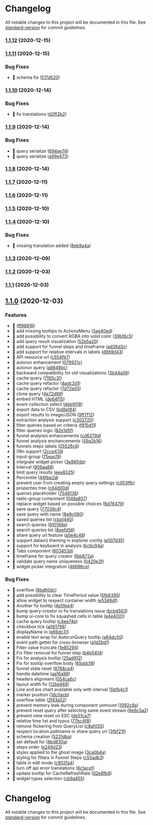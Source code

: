 # Changelog

All notable changes to this project will be documented in this file. See [standard-version](https://github.com/conventional-changelog/standard-version) for commit guidelines.

### [1.1.12](https://github.com/keen/explorer/compare/v1.1.11...v1.1.12) (2020-12-15)

### [1.1.11](https://github.com/keen/explorer/compare/v1.1.10...v1.1.11) (2020-12-15)


### Bug Fixes

* 🐛 schema fix ([517d520](https://github.com/keen/explorer/commit/517d520604ff85ae9353276bab0f5c140040471d))

### [1.1.10](https://github.com/keen/explorer/compare/v1.1.9...v1.1.10) (2020-12-14)


### Bug Fixes

* 🐛 fix translations ([d2ff2b2](https://github.com/keen/explorer/commit/d2ff2b2f53e61f8bec3b36b12cf66af2508642d8))

### [1.1.9](https://github.com/keen/explorer/compare/v1.1.8...v1.1.9) (2020-12-14)


### Bug Fixes

* 🐛 query serialize ([694ee74](https://github.com/keen/explorer/commit/694ee74723fa82927126a3c927e36570c16097b3))
* 🐛 query serialize ([a99e473](https://github.com/keen/explorer/commit/a99e473719219f506a07183134b6041b270a214c))

### [1.1.8](https://github.com/keen/explorer/compare/v1.1.7...v1.1.8) (2020-12-14)

### [1.1.7](https://github.com/keen/explorer/compare/v1.1.6...v1.1.7) (2020-12-11)

### [1.1.6](https://github.com/keen/explorer/compare/v1.1.5...v1.1.6) (2020-12-11)

### [1.1.5](https://github.com/keen/explorer/compare/v1.1.4...v1.1.5) (2020-12-10)

### [1.1.4](https://github.com/keen/explorer/compare/v1.1.3...v1.1.4) (2020-12-10)


### Bug Fixes

* 🐛 missing translation added ([8eb9a4a](https://github.com/keen/explorer/commit/8eb9a4ae33fa04f3b6bee713a4d3f5d29e7cf7cf))

### [1.1.3](https://github.com/keen/explorer/compare/v1.1.2...v1.1.3) (2020-12-09)

### [1.1.2](https://github.com/keen/explorer/compare/v1.1.1...v1.1.2) (2020-12-03)

### [1.1.1](https://github.com/keen/explorer/compare/v1.1.0...v1.1.1) (2020-12-03)

## [1.1.0](https://github.com/keen/explorer/compare/v7.0.2...v1.1.0) (2020-12-03)


### Features

* 🎸 <QuerySummary /> ([ff98816](https://github.com/keen/explorer/commit/ff98816814b5eaf44cb920fa5a8406519a819cb1))
* 🎸 add missing tooltips to ActionsMenu ([3ae40ed](https://github.com/keen/explorer/commit/3ae40edcaca775be25ff70c4e043c5c8ea509d34))
* 🎸 add possibility to convert RGBA into solid color ([39b16c5](https://github.com/keen/explorer/commit/39b16c5ee366a1cbb3b0b4c3ddab57e9d0820d88))
* 🎸 add query result visualization ([52e5a20](https://github.com/keen/explorer/commit/52e5a2002b294bb88e28f869d2244b35e3628bd6))
* 🎸 add support for funnel steps and timeframe ([ad36d3c](https://github.com/keen/explorer/commit/ad36d3c46801527f18d0a24fcdbe5d129809e421))
* 🎸 add support for relative intervals in labels ([d969d43](https://github.com/keen/explorer/commit/d969d432a781ab0ef6af96ea85f54a6f5810098a))
* 🎸 API resource url ([c554fb7](https://github.com/keen/explorer/commit/c554fb7d5a2219c2d0a176064c99e6fecab6c158))
* 🎸 autorun enhancement ([079921c](https://github.com/keen/explorer/commit/079921c5a28461a0b83b66fbd9b2b23f4a4d34f1))
* 🎸 autorun query ([a8848bc](https://github.com/keen/explorer/commit/a8848bc1217c55672bfa7320c5bd21fb1e5cac10))
* 🎸 backward compatibility for old visualizations ([3b44a09](https://github.com/keen/explorer/commit/3b44a092ef35d29cb2dab4af523203e0c8848336))
* 🎸 cache query ([7f65c3f](https://github.com/keen/explorer/commit/7f65c3f9fb58b2befaf8c72db122d507a5cac8ce))
* 🎸 cache query refactor ([4adc2d1](https://github.com/keen/explorer/commit/4adc2d11331739443d38a50f1dbab4ef43eb01a7))
* 🎸 cache query refactor ([7d72e05](https://github.com/keen/explorer/commit/7d72e05fbcc32a1c822070293dcc99984d038524))
* 🎸 clone query ([4e72d99](https://github.com/keen/explorer/commit/4e72d991b214ce9aaa37bba974decb8d4bc50314))
* 🎸 embed HTML ([de64f15](https://github.com/keen/explorer/commit/de64f1538fe31938936087543a1ab8bb0091922a))
* 🎸 event collection select ([deb9118](https://github.com/keen/explorer/commit/deb911822441c08e6694d695efc3b6a42cd7f641))
* 🎸 export data to CSV ([bd9a184](https://github.com/keen/explorer/commit/bd9a184c38f1def6cdb9a8981491130380085bfb))
* 🎸 export results to image/JSON ([9ff7f12](https://github.com/keen/explorer/commit/9ff7f129cf02724c489dd916154fa8e4c33af18f))
* 🎸 extraction analysis support ([c302720](https://github.com/keen/explorer/commit/c30272012114bf2f3d02505fc85a0f6ff7a40f51))
* 🎸 filter queries based on criteria ([f815d11](https://github.com/keen/explorer/commit/f815d11d4b4f54358e8a8db95b17af1c236357e5))
* 🎸 filter queries logic ([82e1d5f](https://github.com/keen/explorer/commit/82e1d5fe51b2c7537dc35243d755c4f0bc458fdd))
* 🎸 funnel analyisis enhancements ([cd6279d](https://github.com/keen/explorer/commit/cd6279d4459b607acac36229e43036ab46334d76))
* 🎸 funnel analysis enchancements ([49a2b16](https://github.com/keen/explorer/commit/49a2b16bd5d5d76992e9de5d4761f21f744c2162))
* 🎸 funnels steps labels ([05526c6](https://github.com/keen/explorer/commit/05526c682427b467ec553561adc1abbff27ce422))
* 🎸 i18n support ([2cce47d](https://github.com/keen/explorer/commit/2cce47d3ac47aad3052f232802f5671efdaf013b))
* 🎸 input-group ([75eacf9](https://github.com/keen/explorer/commit/75eacf901cb8247ae7efc757ebf26752979f5f87))
* 🎸 integrate widget picker ([3e880de](https://github.com/keen/explorer/commit/3e880de0f93049e3e1d31cb75283dc1e304783ef))
* 🎸 Interval ([906aa88](https://github.com/keen/explorer/commit/906aa883abfb147a171237b601905f79069f8ecc))
* 🎸 limit query results ([eea8325](https://github.com/keen/explorer/commit/eea832511ea85d4bc574549441d331337bf1def1))
* 🎸 Percentile ([44fbe2d](https://github.com/keen/explorer/commit/44fbe2d418fc1b88bdfe3d6e4c9f518ce3c0f8a7))
* 🎸 prevent user from creating empty query settings ([c053ffb](https://github.com/keen/explorer/commit/c053ffb13d14b0abd9801a8a7a2deae00c67f88b))
* 🎸 properties tree ([c64d00d](https://github.com/keen/explorer/commit/c64d00db7688a97ab1476789acbac7593f7f2f02))
* 🎸 queries placeholder ([7548136](https://github.com/keen/explorer/commit/7548136bc84208b1e3ffa473b6dc00b8e1bd0ba6))
* 🎸 radio-group component ([048a857](https://github.com/keen/explorer/commit/048a857bdcecac0a7b95b4cc78c4f79168b89e70))
* 🎸 replace widget based on possible choices ([6d76479](https://github.com/keen/explorer/commit/6d76479ac337e3717fafd3663b22f6019cc5af6e))
* 🎸 save query ([77039c4](https://github.com/keen/explorer/commit/77039c46e60e4e0eddfd5c450fbbe8e4869833b1))
* 🎸 save query with name ([8e9c060](https://github.com/keen/explorer/commit/8e9c06018b973ab516ce534e90e54dcac9ec1430))
* 🎸 saved queries list ([cba1440](https://github.com/keen/explorer/commit/cba14404369cc89926827543bc42df4f57cf5a79))
* 🎸 search queries ([910188e](https://github.com/keen/explorer/commit/910188ec93f35064e8c2e79b0fe6bd88f11ab33d))
* 🎸 search queries list ([8eefd56](https://github.com/keen/explorer/commit/8eefd563119bdb62b4ca5ce669bd009605443777))
* 🎸 share query url feature ([a0e4c48](https://github.com/keen/explorer/commit/a0e4c482fdf465c030c2f2a9eaa8b0b18ba02f97))
* 🎸 support dataviz theming in explorer config ([e007d35](https://github.com/keen/explorer/commit/e007d350c7229a08cacce020026cfdece007bd0b))
* 🎸 support for keyboard in analysis ([bcbc94a](https://github.com/keen/explorer/commit/bcbc94aea17f01d2ec2a2c5666c61b0f0ca6e77b))
* 🎸 Tabs component ([603453d](https://github.com/keen/explorer/commit/603453dc90cb531a7619210c4911c2fe6de7a86f))
* 🎸 timeframe for query creator ([fbb872a](https://github.com/keen/explorer/commit/fbb872ab899bb75aefaef6ecd4e20c4b21dbd15b))
* 🎸 validate query name uniqueness ([0420e3f](https://github.com/keen/explorer/commit/0420e3fa6ac7a1b0072132f3fb0c07095cd39763))
* 🎸 widget picker integration ([46696ce](https://github.com/keen/explorer/commit/46696ce490dafc0419eab32251f150b29cbe4c27))


### Bug Fixes

* 🐛 <QueriesList/> overflow ([8bd60dc](https://github.com/keen/explorer/commit/8bd60dc1cac290832be740dbcc2ba791d81e7b8a))
* 🐛 add possibility to clear TimePeriod value ([5fb6395](https://github.com/keen/explorer/commit/5fb63950cf36f2b7c981c378567b7115a73c9c63))
* 🐛 allow widget to respect container width ([e5346df](https://github.com/keen/explorer/commit/e5346dfeec76f22e910b4f034a322d1f17962759))
* 🐛 Another fix tooltip ([4e5fee4](https://github.com/keen/explorer/commit/4e5fee42db985be2b56a7ad283d9332806358f40))
* 🐛 bump query-creator to fix translations issue ([bcbd563](https://github.com/keen/explorer/commit/bcbd56335c12e113bc4e3bb2ce337795fb193f47))
* 🐛 bump ui-core to fix squashed cells in table ([e4e4001](https://github.com/keen/explorer/commit/e4e4001441db9d7e189e826a815f99c686667aa7))
* 🐛 cache query tooltip ([c4ee74e](https://github.com/keen/explorer/commit/c4ee74ed313e9c797d30b77920d1577baf67a2db))
* 🐛 checkbox tick ([a061798](https://github.com/keen/explorer/commit/a0617981caa9c311c03d7c17359688b5307f2e7f))
* 🐛 displayName in <QueryTitle/> ([e66dc31](https://github.com/keen/explorer/commit/e66dc31da98f144e79b97799a809a7016027c81f))
* 🐛 enable text wrap for AutorunQuery tooltip ([a84dc50](https://github.com/keen/explorer/commit/a84dc50d7e62984fa57a1ba95cb011fde12de3da))
* 🐛 event path getter for cross-browser ([a1d2bd1](https://github.com/keen/explorer/commit/a1d2bd17c5738036e4625579fa2b04960d1b4b08))
* 🐛 Filter value truncate ([1e85294](https://github.com/keen/explorer/commit/1e85294eadd3df150a98dd3f212aa7891c214e99))
* 🐛 Fix filter removal for funnel step ([b4b5414](https://github.com/keen/explorer/commit/b4b54148ab2b8e2a82ea10ad5e02217d96449a5f))
* 🐛 Fix for analysis tooltip ([25ad912](https://github.com/keen/explorer/commit/25ad912c69c24cdb731f0c5543a1e8f50623e875))
* 🐛 Fix for tooltip overflow body ([65ddcf8](https://github.com/keen/explorer/commit/65ddcf86309157663d2ca353e645eb54f83b7811))
* 🐛 funnel state reset ([8768ce4](https://github.com/keen/explorer/commit/8768ce477baf302702388138d267a23ed610971a))
* 🐛 handle datetime ([aa16a98](https://github.com/keen/explorer/commit/aa16a98157ba2403fca06189b0e87b04024a334c))
* 🐛 headers alignment ([054ca6c](https://github.com/keen/explorer/commit/054ca6cccafe32422323ac00d4009c92e2ce0065))
* 🐛 layout width fix ([12be946](https://github.com/keen/explorer/commit/12be946d636d86f8127e7822423fd122e49ea8d4))
* 🐛 Line and are chart available only with interval ([5bfb4c1](https://github.com/keen/explorer/commit/5bfb4c16e65926e6c4944d1f2a071c3d17010ab4))
* 🐛 marker position ([1dc0acb](https://github.com/keen/explorer/commit/1dc0acb0b61f8b0ec57084f9411f914abbf2f2e7))
* 🐛 overflow table ([2f43a52](https://github.com/keen/explorer/commit/2f43a5262ca29bf4c62a55aadd16f10667525609))
* 🐛 prevent memory leak during component unmount ([1092c8a](https://github.com/keen/explorer/commit/1092c8ae28d54b63cf97dc85b396266819a108f1))
* 🐛 prevent reset query after selecting same event stream ([9e6c5a2](https://github.com/keen/explorer/commit/9e6c5a2e9e49b1ca968da0e2e1ce17ab9f705e3d))
* 🐛 prevent view reset on ESC ([de51ca7](https://github.com/keen/explorer/commit/de51ca71f45c37614a7b5a1c84437af8977ec832))
* 🐛 relative time list and typos ([77bc4f8](https://github.com/keen/explorer/commit/77bc4f8304d1758a9c9060ca0e04d537baa84abb))
* 🐛 remove flickering from QueryList ([c8af055](https://github.com/keen/explorer/commit/c8af0558224f47824afff3a8e72eebb9bad11736))
* 🐛 respect location pathname in share query url ([3fbf21f](https://github.com/keen/explorer/commit/3fbf21f96a9eb02e3e7622b8ea8219ce3e3c95b7))
* 🐛 schema creation ([5231dba](https://github.com/keen/explorer/commit/5231dba44020d186b2c6de16f6cc2df15691267c))
* 🐛 set default for <OrderBy/> ([8bd830a](https://github.com/keen/explorer/commit/8bd830a21dc4ba860b1f9f7050f786fcce2ae8d2))
* 🐛 steps order ([e249d23](https://github.com/keen/explorer/commit/e249d238b32e10d416301f5f76005b83d19b2017))
* 🐛 styles applied to the ghost image ([3ca0b4a](https://github.com/keen/explorer/commit/3ca0b4abf1d50bf2cd512e9f00ad534c120b3991))
* 🐛 styling for filters in Funnel Steps ([c55adb3](https://github.com/keen/explorer/commit/c55adb31ea75c7d06a6824ed73c084ab09f80ef9))
* 🐛 table in edit mode ([c902fa4](https://github.com/keen/explorer/commit/c902fa43b6f60a36bfbfde2c54d6654a4c83d09c))
* 🐛 turn off api error translations ([6c1ace1](https://github.com/keen/explorer/commit/6c1ace1de184ca1d3d23c11f91490144e27ff3ba))
* 🐛 update tooltip for CacheRefreshRate ([02e8fb6](https://github.com/keen/explorer/commit/02e8fb6b4009850d281627f0f422820e6c619016))
* 🐛 widget types selection ([cb9a455](https://github.com/keen/explorer/commit/cb9a4552fc5aec0d8b333a44097d3360aa20ed55))

# Changelog

All notable changes to this project will be documented in this file. See [standard-version](https://github.com/conventional-changelog/standard-version) for commit guidelines.
